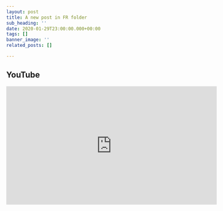 ```yaml
---
layout: post
title: A new post in FR folder
sub_heading: ''
date: 2020-01-29T23:00:00.000+00:00
tags: []
banner_image: ''
related_posts: []

---
```

## YouTube

<iframe width="560" height="315" src="https://www.youtube.com/embed/lUd9SQCkDj0" frameborder="0" allow="accelerometer; autoplay; encrypted-media; gyroscope; picture-in-picture" allowfullscreen></iframe>